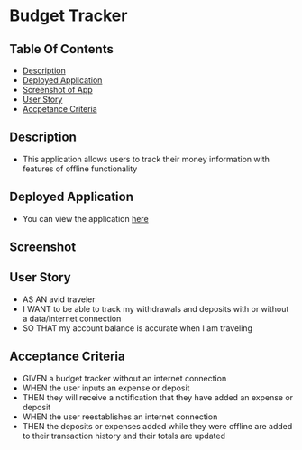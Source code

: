 # Budget Tracker

## Table Of Contents
* [Description](#description)
* [Deployed Application](#deployed-application)
* [Screenshot of App](#screenshot)
* [User Story](#user-story)
* [Accpetance Criteria](#acceptance-criteria)

## Description
* This application allows users to track their money information with features of offline functionality

## Deployed Application
* You can view the application [here](https://sheltered-river-58439.herokuapp.com/)

## Screenshot

## User Story
* AS AN avid traveler
* I WANT to be able to track my withdrawals and deposits with or without a data/internet connection
* SO THAT my account balance is accurate when I am traveling 

## Acceptance Criteria
* GIVEN a budget tracker without an internet connection
* WHEN the user inputs an expense or deposit
* THEN they will receive a notification that they have added an expense or deposit
* WHEN the user reestablishes an internet connection
* THEN the deposits or expenses added while they were offline are added to their transaction history and their totals are updated

